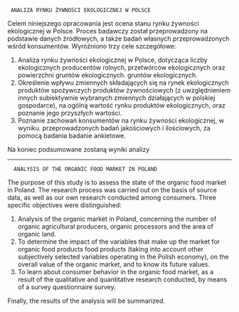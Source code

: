      ANALIZA RYNKU ŻYWNOŚCI EKOLOGICZNEJ W POLSCE



Celem niniejszego opracowania jest ocena stanu rynku żywności ekologicznej w Polsce. Proces badawczy został przeprowadzony na podstawie danych źródłowych, a także badań własnych przeprowadzonych wśród konsumentów. Wyróżniono trzy cele szczegółowe:

1. Analiza rynku żywności ekologicznej w Polsce, dotycząca liczby ekologicznych 
producentów rolnych, przetwórców ekologicznych oraz powierzchni gruntów ekologicznych. 
gruntów ekologicznych. 
2. Określenie wpływu zmiennych składających się na rynek ekologicznych produktów spożywczych 
produktów żywnościowych (z uwzględnieniem innych subiektywnie wybranych zmiennych 
działających w polskiej gospodarce), na ogólną wartość rynku produktów ekologicznych, 
oraz poznanie jego przyszłych wartości. 
3. Poznanie zachowań konsumentów na rynku żywności ekologicznej, w wyniku. 
przeprowadzonych badań jakościowych i ilościowych, za pomocą badania 
badanie ankietowe.

Na koniec podsumowane zostaną wyniki analizy

--------------------------------------------------------------------------------------------------------------------------------------------------------

      ANALYSIS OF THE ORGANIC FOOD MARKET IN POLAND



The purpose of this study is to assess the state of the organic food market in Poland. The research process was carried out on the basis of source data, as well as our own research conducted among consumers. Three specific objectives were distinguished:

1. Analysis of the organic market in Poland, concerning the number of organic 
agricultural producers, organic processors and the area of organic 
land. 
2. To determine the impact of the variables that make up the market for organic food products 
food products (taking into account other subjectively selected variables 
operating in the Polish economy), on the overall value of the organic market, 
and to know its future values. 
3. To learn about consumer behavior in the organic food market, as a result of the 
qualitative and quantitative research conducted, by means of a survey 
questionnaire survey.

Finally, the results of the analysis will be summarized.

